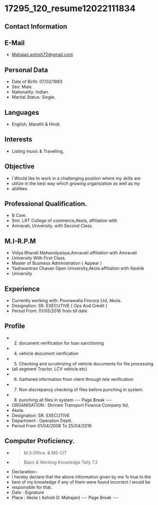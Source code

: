 # 17295_120_resume12022111834

## Contact Information



## E-Mail

* Mahajan.ashish72@gmail.com


## Personal Data

* Date of Birth: 07/02/1983
* Sex: Male.
* Nationality: Indian.
* Marital Status: Single.


## Languages

* English, Marathi & Hindi.


## Interests

* Listing music & Travelling.


## Objective

* I Would like to work in a challenging position where my skills are
* utilize in the best way which growing organization as well as my
* abilities.


## Professional Qualification.

* B Com.
* Smt. LRT College of commerce,Akola, affiliation with
* Amravati, University. with Second Class.


## M.I-R.P.M

* Vidya Bharati Mahavidyalaya,Amravati affiliation with Amravati
* University With First Class.
* Master of Business Administration ( Appear )
* Yashwantrao Chavan Open University,Akola affiliation with Nashik
* University


## Experience

* Currently working with: Poonawalla Fincorp Ltd, Akola.
* Designation: SR. EXECUTIVE ( Ops And Credit )
* Period From: 01/05/2016 from till date


## Profile

* 2) document verification for loan sanctioning
* 4) vehicle document verification
* 5) Checking and scrutinizing of vehicle documents for file processing
* (all segment Tractor, LCV vehicle.etc)
* 6) Gathered information from client through tele verification
* 7) Non discrepancy checking of files before punching in system.
* 8) punching all files in system
--- Page Break ---
* ORGANISATION : Shriram Transport Finance Company Itd,
* Akola.
* Designation: SR. EXECUTIVE
* Department : Operation Deptt.
* Period From 01/04/2008 To 25/04/2016


## Computer Proficiency.

* > M.S.Office. & MS-CIT
* > Basic & Working Knowledge Tally 7.2
* Declaration:-
* I hereby declare that the above information given by me 1s true to the
* best of my knowledge if any of them were found incorrect I would be
* responsible for that.
* Date : Signature
* Place : Akola ( Ashish D. Mahajan)
--- Page Break ---

